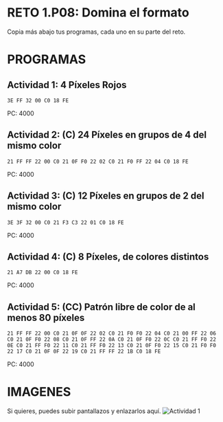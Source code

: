 # RETO 1.P08: Domina el formato
Copia más abajo tus programas, cada uno en su parte del reto.

# PROGRAMAS

## Actividad 1: 4 Píxeles Rojos
```
3E FF 32 00 C0 18 FE
```
PC: 4000

## Actividad 2: (C) 24 Píxeles en grupos de 4 del mismo color
```
21 FF FF 22 00 C0 21 0F F0 22 02 C0 21 F0 FF 22 04 C0 18 FE
```
PC: 4000

## Actividad 3: (C) 12 Píxeles en grupos de 2 del mismo color
```
3E 3F 32 00 C0 21 F3 C3 22 01 C0 18 FE
```
PC: 4000

## Actividad 4: (C) 8 Píxeles, de colores distintos
```
21 A7 DB 22 00 C0 18 FE
```
PC: 4000
## Actividad 5: (CC) Patrón libre de color de al menos 80 píxeles
```
21 FF FF 22 00 C0 21 0F 0F 22 02 C0 21 F0 F0 22 04 C0 21 00 FF 22 06 C0 21 0F F0 22 08 C0 21 0F FF 22 0A C0 21 0F F0 22 0C C0 21 FF F0 22 0E C0 21 FF F0 22 11 C0 21 FF F0 22 13 C0 21 0F F0 22 15 C0 21 F0 F0 22 17 C0 21 0F 0F 22 19 C0 21 FF FF 22 1B C0 18 FE
```
PC: 4000

# IMAGENES
Si quieres, puedes subir pantallazos y enlazarlos aquí.
![Actividad 1](/pixelrojo.png)

